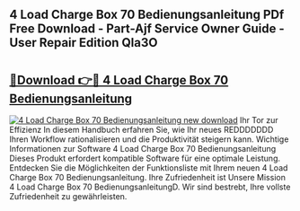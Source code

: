 ## 4 Load Charge Box 70 Bedienungsanleitung PDf Free Download - Part-Ajf Service Owner Guide - User Repair Edition Qla3O

# <h2><a href="http://df4839k.blite.top/?on=4+Load+Charge+Box+70+Bedienungsanleitung">🔗Download 👉🔴 4 Load Charge Box 70 Bedienungsanleitung</a></h2>

[![4 Load Charge Box 70 Bedienungsanleitung new download](https://i.imgur.com/lujVjoI.png)](http://df4839k.blite.top/?on=4+Load+Charge+Box+70+Bedienungsanleitung)
Ihr Tor zur Effizienz In diesem Handbuch erfahren Sie, wie Ihr neues REDDDDDDD Ihren Workflow rationalisieren und die Produktivität steigern kann. Wichtige Informationen zur Software 4 Load Charge Box 70 Bedienungsanleitung Dieses Produkt erfordert kompatible Software für eine optimale Leistung. Entdecken Sie die Möglichkeiten der Funktionsliste mit Ihrem neuen 4 Load Charge Box 70 Bedienungsanleitung. Ihre Zufriedenheit ist Unsere Mission 4 Load Charge Box 70 BedienungsanleitungD. Wir sind bestrebt, Ihre vollste Zufriedenheit zu gewährleisten.
